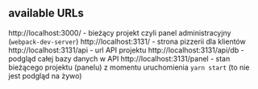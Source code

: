 ## available URLs

http://localhost:3000/ - bieżący projekt czyli panel administracyjny (`webpack-dev-server`)
http://localhost:3131/ - strona pizzerii dla klientów
http://localhost:3131/api - url API projektu
http://localhost:3131/api/db - podgląd całej bazy danych w API
http://localhost:3131/panel - stan bieżącego projektu (panelu) z momentu uruchomienia `yarn start` (to nie jest podgląd na żywo)
